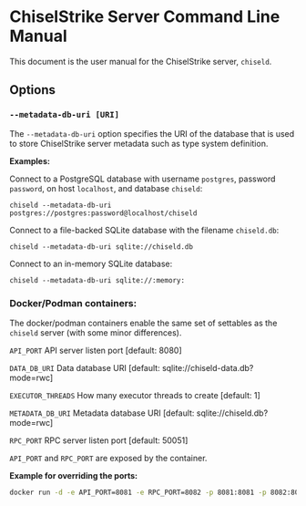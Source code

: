 # ChiselStrike Server Command Line Manual

This document is the user manual for the ChiselStrike server, `chiseld`.

## Options

### `--metadata-db-uri [URI]`

The `--metadata-db-uri` option specifies the URI of the database that is
used to store ChiselStrike server metadata such as type system
definition.

**Examples:**

Connect to a PostgreSQL database with username `postgres`, password
`password`, on host `localhost`, and database `chiseld`:

```
chiseld --metadata-db-uri postgres://postgres:password@localhost/chiseld
```

Connect to a file-backed SQLite database with the filename `chiseld.db`:

```
chiseld --metadata-db-uri sqlite://chiseld.db
```

Connect to an in-memory SQLite database:

```
chiseld --metadata-db-uri sqlite://:memory:
```


### Docker/Podman containers:


The docker/podman containers enable the same set of settables as the 
`chiseld` server (with some minor differences).

`API_PORT`  API server listen port [default: 8080]

`DATA_DB_URI` Data database URI [default: sqlite://chiseld-data.db?mode=rwc]

`EXECUTOR_THREADS` How many executor threads to create [default: 1]

`METADATA_DB_URI` Metadata database URI [default: sqlite://chiseld.db?mode=rwc]

`RPC_PORT` RPC server listen port [default: 50051]

`API_PORT` and `RPC_PORT` are exposed by the container.


**Example for overriding the ports:**

```bash
docker run -d -e API_PORT=8081 -e RPC_PORT=8082 -p 8081:8081 -p 8082:8082 chiseld:latest
```


